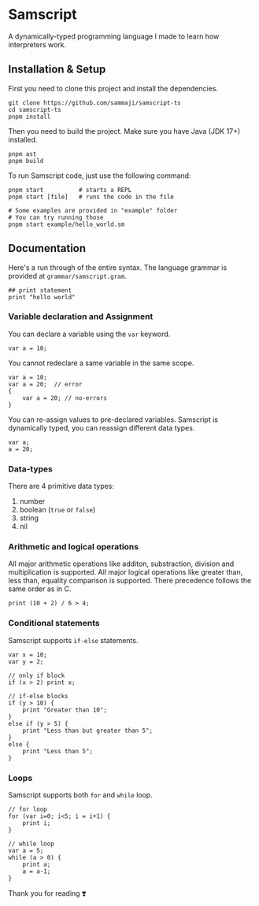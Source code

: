# Samscript

A dynamically-typed programming language I made to learn how interpreters work.

## Installation & Setup

First you need to clone this project and install the dependencies.

```
git clone https://github.com/sammaji/samscript-ts
cd samscript-ts
pnpm install
```

Then you need to build the project. Make sure you have Java (JDK 17+) installed.
```
pnpm ast
pnpm build
```

To run Samscript code, just use the following command:
```
pnpm start          # starts a REPL
pnpm start [file]   # runs the code in the file

# Some examples are provided in "example" folder
# You can try running those
pnpm start example/hello_world.sm
```

## Documentation

Here's a run through of the entire syntax. The language grammar is provided at `grammar/samscript.gram`.

```
## print statement
print "hello world"
```

### Variable declaration and Assignment

You can declare a variable using the `var` keyword.
```
var a = 10;
```

You cannot redeclare a same variable in the same scope.
```
var a = 10;
var a = 20;  // error
{
    var a = 20; // no-errors
}
```

You can re-assign values to pre-declared variables. Samscript is dynamically typed, you can reassign different data types.
```
var a;
a = 20;
```

### Data-types

There are 4 primitive data types:
1. number
2. boolean (`true` or `false`)
3. string
4. nil
   
### Arithmetic and logical operations

All major arithmetic operations like additon, substraction, division and multiplication is supported. All major logical operations like greater than, less than, equality comparison is supported. There precedence follows the same order as in C.

```
print (10 + 2) / 6 > 4;
```

### Conditional statements

Samscript supports `if-else` statements.

```
var x = 10;
var y = 2;

// only if block
if (x > 2) print x;

// if-else blocks
if (y > 10) {
    print "Greater than 10";
}
else if (y > 5) {
    print "Less than but greater than 5";
}
else {
    print "Less than 5";
}
```

### Loops

Samscript supports both `for` and `while` loop.

```
// for loop
for (var i=0; i<5; i = i+1) {
    print i;
}

// while loop
var a = 5;
while (a > 0) {
    print a;
    a = a-1;
}
```

Thank you for reading ❣️
